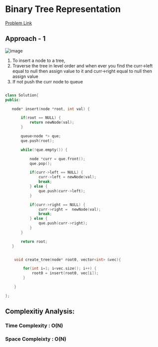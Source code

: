 # Binary Tree Representation

[Problem Link](https://www.geeksforgeeks.org/problems/binary-tree-representation/1)

## Approach - 1

![image](https://github.com/user-attachments/assets/49867937-39f9-485a-82e3-fd09e32a30b5)

1. To insert a node to a tree,
2. Traverse the tree in level order and when ever you find the curr->left equal to null then assign value to it and curr->right equal to null then assign value
3. If not push the curr node to queue

```c++

class Solution{
public:

   node* insert(node *root, int val) {

       if(root == NULL) {
           return newNode(val);
       }

       queue<node *> que;
       que.push(root);

       while(!que.empty()) {

           node *curr = que.front();
           que.pop();

           if(curr->left == NULL) {
               curr->left = newNode(val);
               break;
           } else {
               que.push(curr->left);
           }

           if(curr->right == NULL) {
               curr->right =  newNode(val);
               break;
           } else {
               que.push(curr->right);
           }
       }

       return root;
   }


    void create_tree(node* root0, vector<int> &vec){

        for(int i=1; i<vec.size(); i++) {
            root0 = insert(root0, vec[i]);
        }

    }

};

```

## Complexitiy Analysis:

### Time Complexity : O(N)

### Space Compleixty : O(N)
